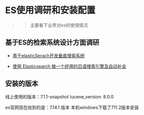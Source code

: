 # ES使用调研和安装配置



> > 主要看下业界对es的使用情况



## 基于ES的检索系统设计方面调研

* [基于elasticSerach开发垂直搜索系统](https://byronhe.com/post/elasticsearch-dev-arch/)


* [使用 Elasticsearch 做一个好用的日语搜索引擎及自动补全](https://juejin.cn/post/6844903854337687559)





## 安装的版本

线上使用的版本：7.1.1-snapshot
lucene_version: 8.0.0

es官网现在给到的是：7.14.1 版本
本机windows下载了711.2版本安装





